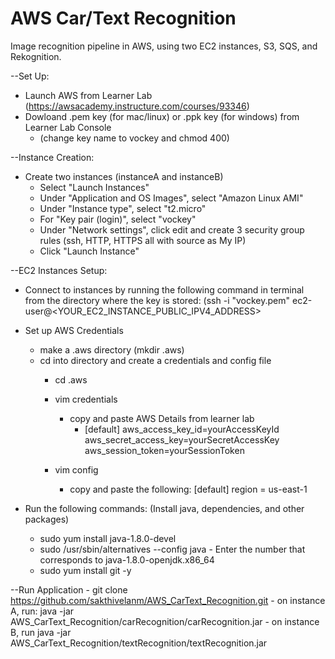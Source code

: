 # AWS Car/Text Recognition
Image recognition pipeline in AWS, using two EC2 instances, S3, SQS, and Rekognition.

--Set Up:
- Launch AWS from Learner Lab (https://awsacademy.instructure.com/courses/93346)
- Dowloand .pem key (for mac/linux) or .ppk key (for windows) from Learner Lab Console
    - (change key name to vockey and chmod 400)

--Instance Creation:
- Create two instances (instanceA and instanceB)
    - Select "Launch Instances"
    - Under "Application and OS Images", select "Amazon Linux AMI" 
    - Under "Instance type", select "t2.micro"
    - For "Key pair (login)", select "vockey"
    - Under "Network settings", click edit and create 3 security group rules (ssh, HTTP, HTTPS all with source as My IP)
    - Click "Launch Instance"

--EC2 Instances Setup:
- Connect to instances by running the following command in terminal from the directory where the key is stored: 
(ssh -i "vockey.pem" ec2-user@<YOUR_EC2_INSTANCE_PUBLIC_IPV4_ADDRESS>
- Set up AWS Credentials
    - make a .aws directory (mkdir .aws)
    - cd into directory and create a credentials and config file
         - cd .aws
         - vim credentials
              - copy and paste AWS Details from learner lab
                   - [default]
                     aws_access_key_id=yourAccessKeyId
                     aws_secret_access_key=yourSecretAccessKey
                     aws_session_token=yourSessionToken

         - vim config
              - copy and paste the following:
                  [default]
                  region = us-east-1
                
- Run the following commands:
    (Install java, dependencies, and other packages)
    - sudo yum install java-1.8.0-devel
    - sudo /usr/sbin/alternatives --config java
          - Enter the number that corresponds to java-1.8.0-openjdk.x86_64
    - sudo yum install git -y

--Run Application
    - git clone https://github.com/sakthivelanm/AWS_CarText_Recognition.git
    - on instance A, run:
    java -jar AWS_CarText_Recognition/carRecognition/carRecognition.jar
    - on instance B, run
    java -jar AWS_CarText_Recognition/textRecognition/textRecognition.jar


